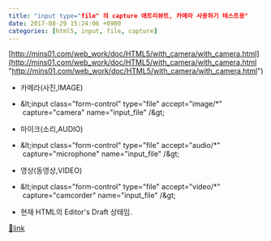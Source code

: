 ```yaml
---
title: "input type="file" 의 capture 애트리뷰트, 카메라 사용하기 테스트용"
date: 2017-08-29 15:24:06 +0900
categories: [html5, input, file, capture]
---
```


[http://mins01.com/web_work/doc/HTML5/with_camera/with_camera.html](http://mins01.com/web_work/doc/HTML5/with_camera/with_camera.html "http://mins01.com/web_work/doc/HTML5/with_camera/with_camera.html")  
  
- 카메라(사진,IMAGE)
- &amp;lt;input class="form-control" type="file" accept="image/*"  capture="camera" name="input_file" /&amp;gt;

- 마이크(소리,AUDIO)
- &amp;lt;input class="form-control" type="file" accept="audio/*"  capture="microphone" name="input_file" /&amp;gt;

- 영상(동영상,VIDEO)
- &amp;lt;input class="form-control" type="file" accept="video/*"  capture="camcorder" name="input_file" /&amp;gt;

- 현재 HTML의 Editor's Draft 상태임.




[🔗link](http://www.mins01.com/mh/tech/read/1109)